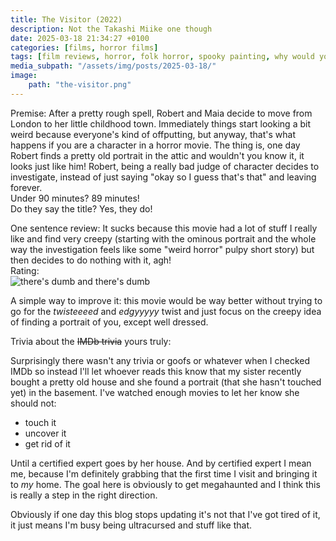 ```yaml
---
title: The Visitor (2022)
description: Not the Takashi Miike one though
date: 2025-03-18 21:34:27 +0100
categories: [films, horror films]
tags: [film reviews, horror, folk horror, spooky painting, why would you even keep that thing at home, there was an attempt, they say the title]
media_subpath: "/assets/img/posts/2025-03-18/"
image:
    path: "the-visitor.png"
---
```

<span class="reviewsection">Premise:</span> After a pretty rough spell, Robert and Maia decide to move from London to her little childhood town. Immediately things start looking a bit weird because everyone's kind of offputting, but anyway, that's what happens if you are a character in a horror movie. The thing is, one day Robert finds a pretty old portrait in the attic and wouldn't you know it, it looks just like him! Robert, being a really bad judge of character decides to investigate, instead of just saying "okay so I guess that's that" and leaving forever.<br/>
<span class="reviewsection">Under 90 minutes?</span> 89 minutes!<br/>
<span class="reviewsection">Do they say the title?</span> Yes, they do!

<span class="reviewsection">One sentence review:</span> It sucks because this movie had a lot of stuff I really like and find very creepy (starting with the ominous portrait and the whole way the investigation feels like some "weird horror" pulpy short story) but then decides to do nothing with it, agh!<br/>
<span class="reviewsection">Rating:</span><br/>
![there's dumb and there's dumb](dumbanddumb.gif)

<span class="reviewsection">A simple way to improve it:</span> this movie would be way better without trying to go for the *twisteeeed* and *edgyyyyy* twist and just focus on the creepy idea of finding a portrait of you, except well dressed.

<span class="reviewsection">Trivia about the ~~IMDb trivia~~ yours truly:</span>

Surprisingly there wasn't any trivia or goofs or whatever when I checked IMDb so instead I'll let whoever reads this know that my sister recently bought a pretty old house and she found a portrait (that she hasn't touched yet) in the basement. I've watched enough movies to let her know she should not:
- touch it
- uncover it
- get rid of it

Until a certified expert goes by her house. And by certified expert I mean me, because I'm definitely grabbing that the first time I visit and bringing it to *my* home. The goal here is obviously to get megahaunted and I think this is really a step in the right direction.

Obviously if one day this blog stops updating it's not that I've got tired of it, it just means I'm busy being ultracursed and stuff like that.
